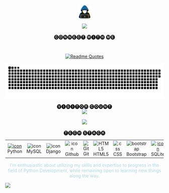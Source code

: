<p align="center">
  <a href="https://github.com/Dealer86/">
<picture><img src="https://github.com/0xAbdulKhalid/0xAbdulKhalid/raw/main/assets/mdImages/about_me.gif" width = 45px align="center"></picture><b></b>
</p>

<p align="center">
  <a href="https://github.com/Dealer86/">
    <img src="https://readme-typing-svg.demolab.com/?lines=PYTHON%20PHP%20DEVELOPER%20;PROGRAMMER%20;ALWAYS%20LEARNING%20AND%20IMPROVING;&font=Fira%20Code&center=true&width=440&height=45&color=20C20E&vCenter=true&pause=1000&size=22" />
  </a>
</p>

<p align="center">
  🅒🅞🅝🅝🅔🅒🅣 🅦🅘🅣🅗 🅜🅔
   </p>
<p align="center">
<a href="https://discord.com/users/adicroitor#5450" target="_blank"><img alt="" src="https://img.shields.io/badge/discord-000?style=for-the-badge&logo=discord&logoColor=4e5d94" style="vertical-align:center" /></a>
<a href="https://www.linkedin.com/in/adrian-croitor-/" target="_blank"><img alt="" src="https://img.shields.io/badge/LinkedIn-000?logo=linkedin&logoColor=0A66C2&style=for-the-badge" style="vertical-align:center" /></a>
<a href="https://www.instagram.com/adicroitoru/" target="_blank"><img alt="" src="https://img.shields.io/badge/Instagram-000?style=for-the-badge&logo=Instagram&logoColor=E4405F" style="vertical-align:center" /></a>

</p>

<p align="center">
  <a href="https://github.com/Dealer86/">
    <img src="https://quotes-github-readme.vercel.app/api?type=horizontal&theme=dark" alt="Readme Quotes" />
  </a>
</p>

<p align="center">
<a href=#><img src="snake.svg"></a> 
 </p>

 
<p align="center"> 
 🅥🅘🅢🅘🅣🅞🅡 🅒🅞🅤🅝🅣<br>
  <img src="https://profile-counter.glitch.me/Dealer86/count.svg"/>
  </p>
  
<p align="center">
<img src="https://github-readme-stats.vercel.app/api/top-langs/?username=Dealer86&theme=gotham&layout=compact"width="47%"/> 
</p>


<p align="center"> 
 🅣🅔🅒🅗 🅢🅣🅐🅒🅚<br>
  </p>

<div style="text-align: center;">
  <table style="margin: 0 auto; width: 100%; max-width: 960px;">
    <tr>
      <td align="center" width="96">
        <a href="https://www.python.org/">
          <img src="https://techstack-generator.vercel.app/python-icon.svg" alt="icon" width="40" height="40" />
        </a>
        <br>Python
      </td>
      <td align="center" width="96">
        <img src="https://techstack-generator.vercel.app/mysql-icon.svg" alt="icon" width="40" height="40" />
        <br>MySQL
      </td>
      <td align="center" width="96">
        <img src="https://techstack-generator.vercel.app/django-icon.svg" alt="icon" width="40" height="40" />
        <br>Django
      </td>
      <td align="center" width="96">
        <img src="https://techstack-generator.vercel.app/github-icon.svg" alt="icon" width="40" height="40" />
        <br>Github
      </td>
      <td align="center" width="96">
        <img src="https://user-images.githubusercontent.com/25181517/192108372-f71d70ac-7ae6-4c0d-8395-51d8870c2ef0.png" width="40" height="40" alt="Git" />
        <br>Git
      </td>
      <td align="center" width="96">
        <img src="https://skillicons.dev/icons?i=html" width="40" height="40" alt="HTML5" />
        <br>HTML5
      </td>
      <td align="center" width="96">
        <img src="https://skillicons.dev/icons?i=css" width="40" height="40" alt="css" />
        <br>CSS
      </td>
      <td align="center" width="96">
        <img src="https://skillicons.dev/icons?i=bootstrap" width="40" height="40" alt="bootstrap" />
        <br>Bootstrap
      </td>
      <td align="center" width="96">
        <a href="#macropower-tech">
          <img src="https://www.vectorlogo.zone/logos/sqlite/sqlite-icon.svg" alt="icon" width="40" height="40" />
        </a>
        <br>SQLite
      </td>
        <td align="center" width="96">
        <img src="https://www.vectorlogo.zone/logos/atlassian_jira/atlassian_jira-icon.svg" width="40" height="40" alt="icon"/>
        <br>AtlassianJira
      </td>
    </tr>
  </table>
</div>



<p align="center">
  <font color="#ADD8E6">I'm enthusiastic about utilizing my skills and expertise to progress in the field of Python Development, while remaining open to learning new things along the way.</font>
</p>

<img src="https://user-images.githubusercontent.com/73097560/115834477-dbab4500-a447-11eb-908a-139a6edaec5c.gif">









